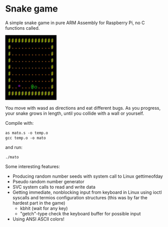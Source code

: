 # Snake game
A simple snake game in pure ARM Assembly for Raspberry Pi, no C functions called.

![Snake game](https://github.com/haperofi/asm_snake/blob/main/giffed_snake.gif)

You move with wasd as directions and eat different bugs. As you progress, your snake grows
in length, until you collide with a wall or yourself.

Compile with:
```
as mato.s -o temp.o
gcc temp.o -o mato
```
and run:
```
./mato
```
Some interesting features:
* Producing random number seeds with system call to Linux gettimeofday
* Pseudo random number generator
* SVC system calls to read and write data
* Getting immediate, nonblocking input from keyboard in Linux using ioctl syscalls and termios configuration structures (this was by far the hardest part in the game)
  * kbhit (wait for any key)
  * "getch"-type check the keyboard buffer for possible input
* Using ANSI ASCII colors!
